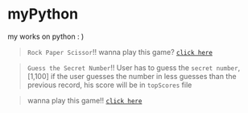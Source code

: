 # myPython
my works on python : )

> `Rock Paper Scissor`!!
> wanna play this game?
> [`click here`](https://repl.it/@mnk17arts/Rock-Paper-Scissor#rockpaperscissor.py)

> `Guess the Secret Number`!! User has to guess the `secret number`, [1,100]
> if the user guesses the number in less guesses than the previous record,
> his score will be in `topScores` file

> wanna play this game!!
> [`click here`](https://repl.it/@mnk17arts/Guess-The-Secret-Number#GuessTheNumber.py)


